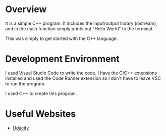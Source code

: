 # Overview

It is a simple C++ program. It includes the input/output library (iostream), and in the main function simply prints out "Hello World" to the terminal.

This was simply to get started with the C++ language. 


# Development Environment

I used Visual Studio Code to write the code. I have the C/C++ extensions installed and used the Code Runner extension so I don't have to leave VSC to run the program.

I used C++ to create this program. 

# Useful Websites

* [Udacity](https://www.udacity.com/blog/2021/05/how-to-print-in-cpp.html)
